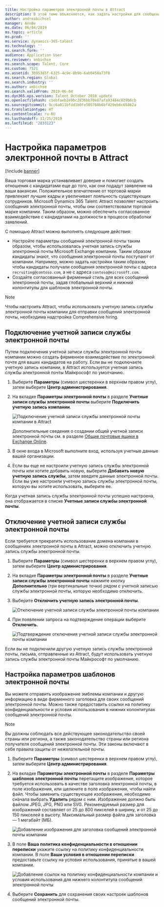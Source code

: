 ```yaml
---
title: Настройка параметров электронной почты в Attract
description: В этой теме объясняется, как задать настройки для сообщений электронной почты, которые отправляется Microsoft Dynamcis 365 Talent - Attract.
author: andreabichsel
manager: AnnBe
ms.date: 06/04/2019
ms.topic: article
ms.prod: ''
ms.service: dynamics-365-talent
ms.technology: ''
ms.search.form: ''
audience: Application User
ms.reviewer: anbichse
ms.search.scope: Talent, Core
ms.custom: 7521
ms.assetid: 3b953d5f-6325-4c9e-8b9b-6ab0458a73f8
ms.search.region: Global
ms.search.industry: ''
ms.author: anbichse
ms.search.validFrom: 2019-06-04
ms.dyn365.ops.version: Talent October 2018 update
ms.openlocfilehash: c1ebfaeb2e9bc2836bb70e87afa93484c829b6cb
ms.sourcegitcommit: 9cc6a011bfdd1b0fe505760b6bf429eb6c65862a
ms.translationtype: HT
ms.contentlocale: ru-RU
ms.lasthandoff: 11/25/2019
ms.locfileid: "2833123"
---
```

# <a name="configure-email-settings-in-attract"></a>Настройка параметров электронной почты в Attract

[!include [banner](includes/banner.md)]

Ваша торговая марка устанавливает доверие и помогает создать отношения с кандидатами еще до того, как они подадут заявление на ваши вакансии. Положительное впечатление от торговой марки привлекает лучшие кадры и увеличивает лояльность существующих сотрудников. Microsoft Dynamics 365 Talent: Attract позволяет настроить сообщения электронной почты, чтобы они соответствовали торговой марке компании. Таким образом, можно обеспечить согласованное взаимодействие с кандидатами на должности в процессе обработки заявлений.

С помощью Attract можно выполнять следующие действия:

- Настройте параметры сообщений электронной почты таким образом, чтобы использовалась учетная запись службы электронной почты Microsoft Exchange компании. Таким образом кандидаты знают, что сообщения электронной почты поступают от компании. Например, можно задать настройки таким образом, чтобы кандидаты получали сообщения электронной почты с адреса `recruiting@contoso.com`, а не с адреса `contoso@microsoft.com`.
- Создайте согласованный фирменный стиль для всех сообщений электронной почты, задав глобальный верхний и нижний колонтитулы для шаблонов электронной почты. 

> [!NOTE]
> Чтобы настроить Attract, чтобы использовать учетную запись службы электронной почты компании для отправки сообщений электронной почты, необходима надстройка Comprehensive hiring.

## <a name="connect-an-email-service-account"></a>Подключение учетной записи службы электронной почты

Путем подключения учетной записи службы электронной почты компании можно создать фирменное взаимодействие по электронной почте для ваших кандидатов на работу. Если вы не подключаете учетную запись компании, в Attract используется учетная запись службы электронной почты Майкрософт по умолчанию.

1. Выберите **Параметры** (символ шестеренки в верхнем правом углу), затем выберите **Центр администрирования**.
2. На вкладке **Параметры электронной почты** в разделе **Учетные записи службы электронной почты** выберите **Подключить учетную запись компании**.

    ![Подключение учетной записи службы электронной почты компании в Attract](./media/attract-admin-email-service-accounts.png)

    Дополнительные сведения о создании общей учетной записи электронной почты см. в разделе [Общие почтовые ящики в Exchange Online](https://docs.microsoft.com/exchange/collaboration-exo/shared-mailboxes).

3. В окне входа в Microsoft выполните вход, используя учетные данные вашей организации.
4. Если вы еще не настроили учетную запись службы электронной почты или хотите добавить новую, выберите **Добавить новую учетную запись службы**, затем введите данные электронной почты. Если вы уже настроили учетную запись службы электронной почты, которую вы хотите использовать, выберите ее.

Когда учетная запись службы электронной почты успешно настроена, она отображается в списке **Учетные записи службы электронной почты**.

## <a name="disconnect-an-email-service-account"></a>Отключение учетной записи службы электронной почты

Если требуется прекратить использование домена компании в сообщениях электронной почты в Attract, можно отключить учетную запись службы электронной почты.

1. Выберите **Параметры** (символ шестеренки в верхнем правом углу), затем выберите **Центр администрирования**.
2. На вкладке **Параметры электронной почты** в разделе **Учетные записи службы электронной почты** нажмите кнопку **Дополнительно** (три вертикальные точки) рядом с учетной записью службы электронной почты, которую необходимо отключить.
3. Выберите **Отключить учетную запись электронной почты**.

    ![Отключение учетной записи службы электронной почты компании](./media/attract-admin-disconnect-email-account.png)

4. При появлении запроса на подтверждение операции выберите **Отключить.**

    ![Подтверждение отключения учетной записи службы электронной почты компании](./media/attract-admin-email-confirm-disconnect.png)

Если вы не подключили другую учетную запись службы электронной почты, письма, отправленные из Attract, будут использовать учетную запись службы электронной почты Майкрософт по умолчанию.

## <a name="configure-email-template-settings"></a>Настройка параметров шаблонов электронной почты

Вы можете отправить изображение эмблемы компании и другую информацию в виде фирменного заголовка для своих сообщений электронной почты. Можно также предоставить ссылки на политику конфиденциальности и условия использования в нижних колонтитулах сообщений электронной почты.

> [!NOTE]
> Вы должны соблюдать все действующее законодательство своей страны или региона, а также законодательство страны или региона получателя сообщений электронной почты. Эти законы включают в себя правила защиты от нежелательной почты.

1. Выберите **Параметры** (символ шестеренки в верхнем правом углу), затем выберите **Центр администрирования**.
2. На вкладке **Параметры электронной почты** в разделе **Параметры шаблонов электронной почты** перетащите изображение, которое требуется использовать в качестве заголовка электронной почты, в поле изображения, или щелкните в поле изображения, чтобы найти файл. Чтобы заменить существующее изображение, необходимо сначала выбрать **Удалить** рядом с ним. Изображение должно быть файлом JPEG, JPG, PNG или SVG. Рекомендуемый размер для изображений составляет от 25 до 800 пикселей в ширину, и от 25 до 150 пикселей в высоту. Максимальный размер файла для заголовка — 1 мегабайт (МБ).

    ![Добавление изображения для заголовка сообщений электронной почты компании](./media/attract-admin-email-header.png)

3. В поле **Ваша политика конфиденциальности в отношении переписки** укажите ссылку на политику конфиденциальности компании. В поле **Ваши условия в отношении переписки** предоставьте ссылку на условия использования, принятые в вашей компании.

    ![Добавление ссылок на политику конфиденциальности компании и условия использования для нижнего колонтитула сообщений электронной почты](./media/attract-admin-email-footer.png)

4. Выберите **Сохранить** для сохранения своих настроек шаблонов сообщений электронной почты.
